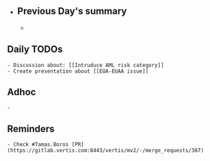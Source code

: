 - ## Previous Day's summary
	-
## Daily TODOs
	- Discussion about: [[Intruduce AML risk category]]
	- Create presentation about [[EUA-EUAA issue]]
## Adhoc
	-
## Reminders
	- Check #Tamas.Boros [PR](https://gitlab.vertis.com:8443/vertis/mv2/-/merge_requests/387)